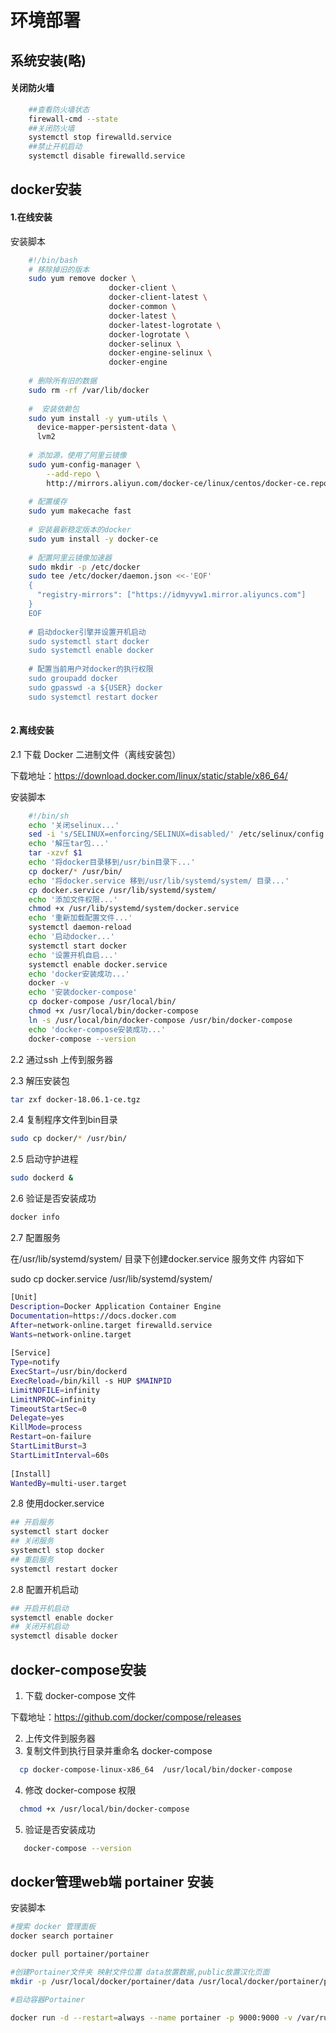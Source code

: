 # 环境部署

## 系统安装(略)

#### 关闭防火墙

```bash
	##查看防火墙状态
	firewall-cmd --state
	##关闭防火墙
	systemctl stop firewalld.service
	##禁止开机启动
	systemctl disable firewalld.service 
```

## docker安装

#### 1.在线安装

安装脚本

```bash
	#!/bin/bash
    # 移除掉旧的版本
    sudo yum remove docker \
                      docker-client \
                      docker-client-latest \
                      docker-common \
                      docker-latest \
                      docker-latest-logrotate \
                      docker-logrotate \
                      docker-selinux \
                      docker-engine-selinux \
                      docker-engine
    
    # 删除所有旧的数据
    sudo rm -rf /var/lib/docker
    
    #  安装依赖包
    sudo yum install -y yum-utils \
      device-mapper-persistent-data \
      lvm2
    
    # 添加源，使用了阿里云镜像
    sudo yum-config-manager \
        --add-repo \
        http://mirrors.aliyun.com/docker-ce/linux/centos/docker-ce.repo
    
    # 配置缓存
    sudo yum makecache fast
    
    # 安装最新稳定版本的docker
    sudo yum install -y docker-ce
    
    # 配置阿里云镜像加速器
    sudo mkdir -p /etc/docker
    sudo tee /etc/docker/daemon.json <<-'EOF'
    {
      "registry-mirrors": ["https://idmyvyw1.mirror.aliyuncs.com"]
    }
    EOF
    
    # 启动docker引擎并设置开机启动
    sudo systemctl start docker
    sudo systemctl enable docker
    
    # 配置当前用户对docker的执行权限
    sudo groupadd docker
    sudo gpasswd -a ${USER} docker
    sudo systemctl restart docker
	
```

#### 2.离线安装

2.1 下载 Docker 二进制文件（离线安装包）

下载地址：https://download.docker.com/linux/static/stable/x86_64/

安装脚本
```bash
    #!/bin/sh
    echo '关闭selinux...'
    sed -i 's/SELINUX=enforcing/SELINUX=disabled/' /etc/selinux/config
    echo '解压tar包...'
    tar -xzvf $1
    echo '将docker目录移到/usr/bin目录下...'
    cp docker/* /usr/bin/
    echo '将docker.service 移到/usr/lib/systemd/system/ 目录...'
    cp docker.service /usr/lib/systemd/system/
    echo '添加文件权限...'
    chmod +x /usr/lib/systemd/system/docker.service
    echo '重新加载配置文件...'
    systemctl daemon-reload
    echo '启动docker...'
    systemctl start docker
    echo '设置开机自启...'
    systemctl enable docker.service
    echo 'docker安装成功...'
    docker -v
    echo '安装docker-compose'
    cp docker-compose /usr/local/bin/
    chmod +x /usr/local/bin/docker-compose
    ln -s /usr/local/bin/docker-compose /usr/bin/docker-compose
    echo 'docker-compose安装成功...'
    docker-compose --version

```

2.2 通过ssh 上传到服务器

2.3 解压安装包

```bash
tar zxf docker-18.06.1-ce.tgz
```

2.4 复制程序文件到bin目录

```bash
sudo cp docker/* /usr/bin/
```

2.5 启动守护进程

```bash
sudo dockerd &
```

2.6 验证是否安装成功

```bash
docker info
```

2.7 配置服务

在/usr/lib/systemd/system/ 目录下创建docker.service 服务文件 内容如下

sudo cp docker.service /usr/lib/systemd/system/

```bash
[Unit]
Description=Docker Application Container Engine
Documentation=https://docs.docker.com
After=network-online.target firewalld.service
Wants=network-online.target
 
[Service]
Type=notify
ExecStart=/usr/bin/dockerd
ExecReload=/bin/kill -s HUP $MAINPID
LimitNOFILE=infinity
LimitNPROC=infinity
TimeoutStartSec=0
Delegate=yes
KillMode=process
Restart=on-failure
StartLimitBurst=3
StartLimitInterval=60s
 
[Install]
WantedBy=multi-user.target

```

2.8 使用docker.service

```bash
## 开启服务
systemctl start docker
## 关闭服务
systemctl stop docker
## 重启服务
systemctl restart docker

```

2.8 配置开机启动

```bash
## 开启开机启动
systemctl enable docker
## 关闭开机启动
systemctl disable docker


```

## docker-compose安装

1. 下载 docker-compose 文件

下载地址：https://github.com/docker/compose/releases

2. 上传文件到服务器
3. 复制文件到执行目录并重命名 docker-compose

```bash
  cp docker-compose-linux-x86_64  /usr/local/bin/docker-compose
```

4. 修改 docker-compose 权限

```bash
  chmod +x /usr/local/bin/docker-compose
```

5. 验证是否安装成功

```bash
   docker-compose --version
```

## docker管理web端 portainer 安装

安装脚本

```bash
#搜索 docker 管理面板
docker search portainer

docker pull portainer/portainer

#创建Portainer文件夹 映射文件位置 data放置数据,public放置汉化页面
mkdir -p /usr/local/docker/portainer/data /usr/local/docker/portainer/public

#启动容器Portainer

docker run -d --restart=always --name portainer -p 9000:9000 -v /var/run/docker.sock:/var/run/docker.sock -v /usr/local/docker/portainer/data:/data -v /usr/local/docker/portainer/public:/public portainer/portainer:latest

```

